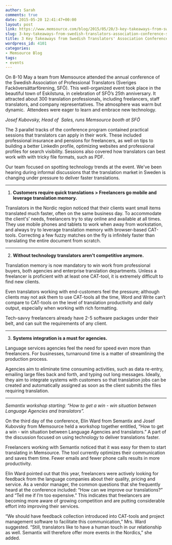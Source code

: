 ```yaml
---
author: Sarah
comments: true
date: 2015-05-20 12:41:47+00:00
layout: post
link: https://www.memsource.com/blog/2015/05/20/3-key-takeaways-from-swedish-translators-association-conference-sfo-2015/
slug: 3-key-takeaways-from-swedish-translators-association-conference-sfo-2015
title: 3 Key Takeaways from Swedish Translators' Association Conference (SFÖ) 2015
wordpress_id: 4101
categories:
- Memsource Blog
tags:
- events
---
```


On 8-10 May a team from Memsource attended the annual conference of the Swedish Association of Professional Translators (Sveriges Facköversättarförening, SFÖ). This well-organized event took place in the beautiful town of Eskilstuna, in celebration of SFÖ’s 25th anniversary. It attracted about 300 translation professionals, including freelancers, staff translators, and company representatives. The atmosphere was warm but dynamic.  Attendees were eager to learn and embrace new technology.

<!-- more -->







_Josef Kubovsky, Head of  Sales, runs Memsource booth at SFÖ_




The 3 parallel tracks of the conference program contained practical sessions that translators can apply in their work. These included professional insurance and pensions for freelancers, as well on tips to building a better LinkedIn profile, optimizing websites and professional profiles for search visibility. Sessions also covered how translators can best work with with tricky file formats, such as PDF.

Our team focused on spotting technology trends at the event. We've been hearing during informal discussions that the translation market in Sweden is changing under pressure to deliver faster translations.



* * *



1) **Customers require quick translations > Freelancers go mobile and leverage translation memory.**

Translators in the Nordic region noticed that their clients want small items translated much faster, often on the same business day. To accommodate the client's’ needs, freelancers try to stay online and available at all times. They use mobile phones and tablets to work when away from workstation, and always try to leverage translation memory with browser-based CAT-tools. Correcting a few fuzzy matches on the fly is infinitely faster than translating the entire document from scratch.



* * *



2) **Without technology translators aren't competitive anymore.**


Translation memory is now mandatory to win work from professional buyers, both agencies and enterprise translation departments. Unless a freelancer is proficient with at least one CAT-tool, it is extremely difficult to find new clients.


Even translators working with end-customers feel the pressure; although clients may not ask them to use CAT-tools all the time, Word and Write can’t compare to CAT-tools on the level of translation productivity and daily output, especially when working with rich formatting.

Tech-savvy freelancers already have 2-5 software packages under their belt, and can suit the requirements of any client.



* * *



3) **Systems integration is a must for agencies.**


Language services agencies feel the need for speed even more than freelancers. For businesses, turnaround time is a matter of streamlining the production process.


Agencies aim to eliminate time consuming activities, such as data re-entry, emailing large files back and forth, and typing out long messages. Ideally, they aim to integrate systems with customers so that translation jobs can be created and automatically assigned as soon as the client submits the files requiring translation.



* * *





_Semantix workshop starting: “How to get a win - win situation between Language Agencies and translators”._


On the third day of the conference, Elin Ward from Semantix and Josef Kubovsky from Memsource held a workshop together entitled, “How to get a win - win situation between Language Agencies and translators.” A part of the discussion focused on using technology to deliver translations faster.


Freelancers working with Semantix noticed that it was easy for them to start translating in Memsource. The tool currently optimizes their communication and saves them time. Fewer emails and fewer phone calls results in more productivity.

Elin Ward pointed out that this year, freelancers were actively looking for feedback from the language companies about their quality, pricing and service. As a vendor manager, the common questions that she frequently heard at the conference included: “How can we improve our translations?” and “Tell me if I’m too expensive.” This indicates that freelancers are becoming more aware of growing competition and are putting considerable effort into improving their services.


“We should have feedback collection introduced into CAT-tools and project management software to facilitate this communication,” Mrs. Ward suggested. “Still, translators like to have a human touch in our relationship as well. Semantix will therefore offer more events in the Nordics,” she added.
